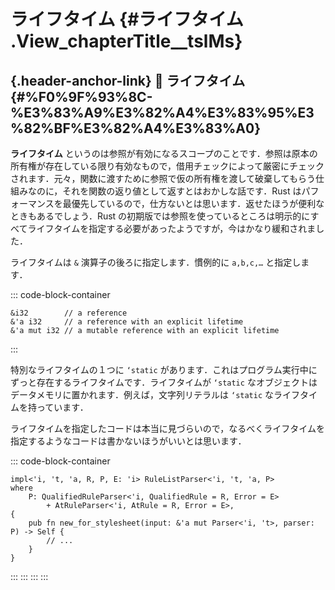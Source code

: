 # ライフタイム {#ライフタイム .View_chapterTitle__tslMs}

## [](#%F0%9F%93%8C-%E3%83%A9%E3%82%A4%E3%83%95%E3%82%BF%E3%82%A4%E3%83%A0){.header-anchor-link} 📌 ライフタイム {#%F0%9F%93%8C-%E3%83%A9%E3%82%A4%E3%83%95%E3%82%BF%E3%82%A4%E3%83%A0}

**ライフタイム**
というのは参照が有効になるスコープのことです．参照は原本の所有権が存在している限り有効なもので，借用チェックによって厳密にチェックされます．元々，関数に渡すために参照で仮の所有権を渡して破棄してもらう仕組みなのに，それを関数の返り値として返すとはおかしな話です．Rust
はパフォーマンスを最優先しているので，仕方ないとは思います．返せたほうが便利なときもあるでしょう．Rust
の初期版では参照を使っているところは明示的にすべてライフタイムを指定する必要があったようですが，今はかなり緩和されました．

ライフタイムは `&` 演算子の後ろに指定します．慣例的に `a,b,c,…`
と指定します．

::: code-block-container
``` language-rust
&i32        // a reference
&'a i32     // a reference with an explicit lifetime
&'a mut i32 // a mutable reference with an explicit lifetime
```
:::

特別なライフタイムの１つに `‘static`
があります．これはプログラム実行中にずっと存在するライフタイムです．ライフタイムが
`‘static`
なオブジェクトはデータメモリに置かれます．例えば，文字列リテラルは
`‘static` なライフタイムを持っています．

ライフタイムを指定したコードは本当に見づらいので，なるべくライフタイムを指定するようなコードは書かないほうがいいとは思います．

::: code-block-container
``` language-rust
impl<'i, 't, 'a, R, P, E: 'i> RuleListParser<'i, 't, 'a, P>
where
    P: QualifiedRuleParser<'i, QualifiedRule = R, Error = E>
        + AtRuleParser<'i, AtRule = R, Error = E>,
{
    pub fn new_for_stylesheet(input: &'a mut Parser<'i, 't>, parser: P) -> Self {
        // ...
    }
}
```
:::
:::
:::
:::


